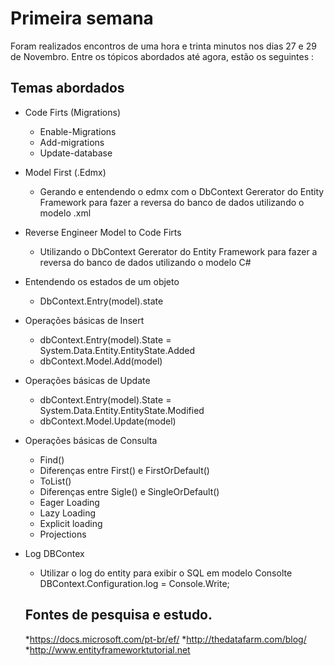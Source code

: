 # Primeira semana 

Foram realizados encontros de uma hora e trinta minutos nos dias 27 e 29 de Novembro. Entre os tópicos abordados até agora, estão os seguintes :

## Temas abordados

* Code Firts (Migrations)
  * Enable-Migrations
  * Add-migrations
  * Update-database
* Model First (.Edmx)
  * Gerando e entendendo o edmx com o DbContext Gererator do Entity Framework para fazer a reversa do banco de dados utilizando o modelo .xml
* Reverse Engineer Model to Code Firts
  * Utilizando o DbContext Gererator do Entity Framework para fazer a reversa do banco de dados utilizando o modelo C#
* Entendendo os estados de um objeto
  * DbContext.Entry(model).state 
* Operações básicas de Insert
  * dbContext.Entry(model).State = System.Data.Entity.EntityState.Added 
  * dbContext.Model.Add(model)
* Operações básicas de Update
  * dbContext.Entry(model).State = System.Data.Entity.EntityState.Modified 
  * dbContext.Model.Update(model)
* Operações básicas de Consulta
  * Find()
  * Diferenças entre First() e FirstOrDefault()
  * ToList()
  * Diferenças entre Sigle() e SingleOrDefault()
  * Eager Loading 
  * Lazy Loading 
  * Explicit loading 
  * Projections
* Log DBContex
  * Utilizar o log do entity para exibir o SQL em modelo Consolte DBContext.Configuration.log = Console.Write; 
  
  ## Fontes de pesquisa e estudo.
  *<https://docs.microsoft.com/pt-br/ef/>
  *<http://thedatafarm.com/blog/>
  *<http://www.entityframeworktutorial.net>
